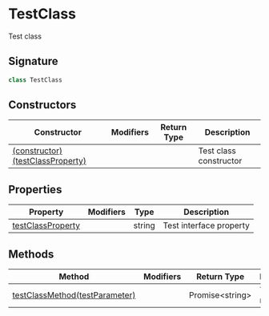 
# TestClass

Test class

## Signature

```typescript
class TestClass 
```

## Constructors

|  Constructor | Modifiers | Return Type | Description |
|  --- | --- | --- | --- |
|  [(constructor)(testClassProperty)](docs/simple-suite-test/testnamespace-testclass-_constructor_-constructor) |  |  | Test class constructor |

## Properties

|  Property | Modifiers | Type | Description |
|  --- | --- | --- | --- |
|  [testClassProperty](docs/simple-suite-test/testnamespace-testclass-testclassproperty-property) |  | string | Test interface property |

## Methods

|  Method | Modifiers | Return Type | Description |
|  --- | --- | --- | --- |
|  [testClassMethod(testParameter)](docs/simple-suite-test/testnamespace-testclass-testclassmethod-method) |  | Promise&lt;string&gt; | Test class method |

